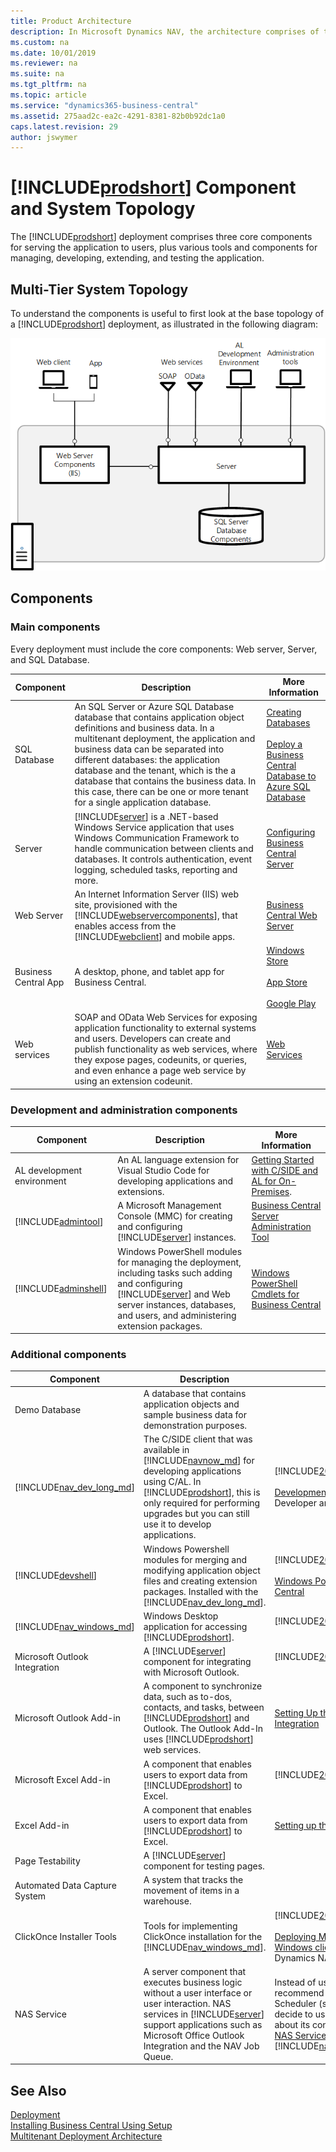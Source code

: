 ```yaml
---
title: Product Architecture
description: In Microsoft Dynamics NAV, the architecture comprises of three core components, and various additional tools and components.
ms.custom: na
ms.date: 10/01/2019
ms.reviewer: na
ms.suite: na
ms.tgt_pltfrm: na
ms.topic: article
ms.service: "dynamics365-business-central"
ms.assetid: 275aad2c-ea2c-4291-8381-82b0b92dc1a0
caps.latest.revision: 29
author: jswymer
---
```

# [!INCLUDE[prodshort](../developer/includes/prodshort.md)] Component and System Topology

The [!INCLUDE[prodshort](../developer/includes/prodshort.md)] deployment comprises three core components for serving the application to users, plus various tools and components for managing, developing, extending, and testing the application.

## Multi-Tier System Topology
 
To understand the components is useful to first look at the base topology of a [!INCLUDE[prodshort](../developer/includes/prodshort.md)] deployment, as illustrated in the following diagram:

![Architecture overview](../media/architecture-overview.png "Architecture overview")  


## Components

### Main components

Every deployment must include the core components: Web server, Server, and SQL Database. 

|Component|Description| More Information  |
|---------|-----------|---|
|SQL Database|An SQL Server or Azure SQL Database database that contains application object definitions and business data. In a multitenant deployment, the application and business data can be separated into different databases: the application database and the tenant, which is the a database that contains the business data. In this case, there can be one or more tenant for a single application database.| [Creating Databases](../cside/cside-create-databases.md)<br /><br />[Deploy a Business Central Database to Azure SQL Database](deploy-database-azure-sql-database.md)|
|Server|[!INCLUDE[server](../developer/includes/server.md)] is a .NET-based Windows Service application that uses Windows Communication Framework to handle communication between clients and databases. It controls authentication, event logging, scheduled tasks, reporting and more.|[Configuring Business Central Server](../administration/configure-server-instance.md)|
|Web Server|An Internet Information Server (IIS) web site, provisioned with the [!INCLUDE[webservercomponents](../developer/includes/webservercomponents.md)], that enables access from the [!INCLUDE[webclient](../developer/includes/webclient.md)] and mobile apps.| [Business Central Web Server](web-server-overview.md)|
|Business Central App|A desktop, phone, and tablet app for Business Central.|[Windows Store](http://go.microsoft.com/fwlink/?LinkId=734848)<br /><br />[App Store](http://go.microsoft.com/fwlink/?LinkId=734847)<br /><br />[Google Play](http://go.microsoft.com/fwlink/?LinkId=734849)|
|Web services|SOAP and OData Web Services for exposing application functionality to external systems and users. Developers can create and publish functionality as web services, where they expose pages, codeunits, or queries, and even enhance a page web service by using an extension codeunit.|[Web Services](../webservices/web-services.md)|

### Development and administration components

|Component|Description| More Information   |
|---------|-----------|---|
|AL development environment|An AL language extension for Visual Studio Code for developing applications and extensions. |[Getting Started with C/SIDE and AL for On-Premises](../developer/devenv-get-started-al-for-onprem.md).|
|[!INCLUDE[admintool](../developer/includes/admintool.md)]|A Microsoft Management Console (MMC) for creating and configuring [!INCLUDE[server](../developer/includes/server.md)] instances.|[Business Central Server Administration Tool](../administration/administration-tool.md)|
|[!INCLUDE[adminshell](../developer/includes/adminshell.md)]|Windows PowerShell modules for managing the deployment, including tasks such adding and configuring [!INCLUDE[server](../developer/includes/server.md)] and Web server instances, databases, and users, and administering extension packages.|[Windows PowerShell Cmdlets for Business Central](https://docs.microsoft.com/powershell/business-central/overview)|


### Additional components

|Component|Description| More Information  |
|---------|-----------|---|
|Demo Database|A database that contains application objects and sample business data for demonstration purposes.||
|[!INCLUDE[nav_dev_long_md](../developer/includes/nav_dev_long_md.md)]|The C/SIDE client that was available in [!INCLUDE[navnow_md](../developer/includes/navnow_md.md)] for developing applications using C/AL. In [!INCLUDE[prodshort](../developer/includes/prodshort.md)], this is only required for performing upgrades but you can still use it to develop applications.|[!INCLUDE[2019_releasewave2_deprecated](../includes/2019_releasewave2_deprecated.md)]<br /><br />[Development in C/AL](/dynamics-nav/development) in the Dynamics NAV Developer and IT Pro Help.|
|[!INCLUDE[devshell](../developer/includes/devshell.md)]|Windows Powershell modules for merging and modifying application object files and creating extension packages. Installed with the [!INCLUDE[nav_dev_long_md](../developer/includes/nav_dev_long_md.md)].|[!INCLUDE[2019_releasewave2_deprecated](../includes/2019_releasewave2_deprecated.md)]<br /><br />[Windows PowerShell Cmdlets for Business Central](https://docs.microsoft.com/powershell/business-central/overview)|
|[!INCLUDE[nav_windows_md](../developer/includes/nav_windows_md.md)]|Windows Desktop application for accessing [!INCLUDE[prodshort](../developer/includes/prodshort.md)].|[!INCLUDE[2019_releasewave2_deprecated](../includes/2019_releasewave2_deprecated.md)]<br /><br />|
|Microsoft Outlook Integration|A [!INCLUDE[server](../developer/includes/server.md)] component for integrating with Microsoft Outlook.|[!INCLUDE[2019_releasewave2_deprecated](../includes/2019_releasewave2_deprecated.md)]<br /><br />|
|Microsoft Outlook Add-in| A component to synchronize data, such as to-dos, contacts, and tasks, between [!INCLUDE[prodshort](../developer/includes/prodshort.md)] and Outlook. The Outlook Add-In uses [!INCLUDE[prodshort](../developer/includes/prodshort.md)] web services.|[Setting Up the Office Add-Ins for Outlook Integration](../administration/Setting-up-Office-Add-Ins-Outlook-Inbox.md)|
|Microsoft Excel Add-in|A component that enables users to export data from [!INCLUDE[prodshort](../developer/includes/prodshort.md)] to Excel.|[!INCLUDE[2019_releasewave2_deprecated](../includes/2019_releasewave2_deprecated.md)]<br /><br />|
|Excel Add-in|A component that enables users to export data from [!INCLUDE[prodshort](../developer/includes/prodshort.md)] to Excel.|[Setting up the Excel Add-In](../administration/configuring-excel-addin.md)|
|Page Testability|A [!INCLUDE[server](../developer/includes/server.md)] component for testing pages.||
|Automated Data Capture System|A system that tracks the movement of items in a warehouse.||
|ClickOnce Installer Tools|Tools for implementing ClickOnce installation for the [!INCLUDE[nav_windows_md](../developer/includes/nav_windows_md.md)].|[!INCLUDE[2019_releasewave2_deprecated](../includes/2019_releasewave2_deprecated.md)]<br /><br />[Deploying Microsoft Dynamics NAV Windows client Using ClickOnce](/dynamics-nav/deploying-microsoft-dynamics-nav-using-clickonce) in the Dynamics NAV Developer and IT Pro Help.|
|NAS Service|A server component that executes business logic without a user interface or user interaction. NAS services in [!INCLUDE[server](../developer/includes/server.md)] support applications such as Microsoft Office Outlook Integration and the NAV Job Queue.| Instead of using NAS services, we recommend that you use the Task Scheduler (see [Task Scheduler](../developer/devenv-task-scheduler.md). If you decide to use NAS, and want to read more about its configuration, see [Configuring NAS Services](/dynamics-nav/configuring-nas-services) in the Dev and IT Pro Help for [!INCLUDE[nav2018_md](../developer/includes/nav2018_md.md)].|


## See Also  
 [Deployment](Deployment.md)   
 [Installing Business Central Using Setup](install-using-setup.md)   
 [Multitenant Deployment Architecture](Multitenant-Deployment-Architecture.md)
